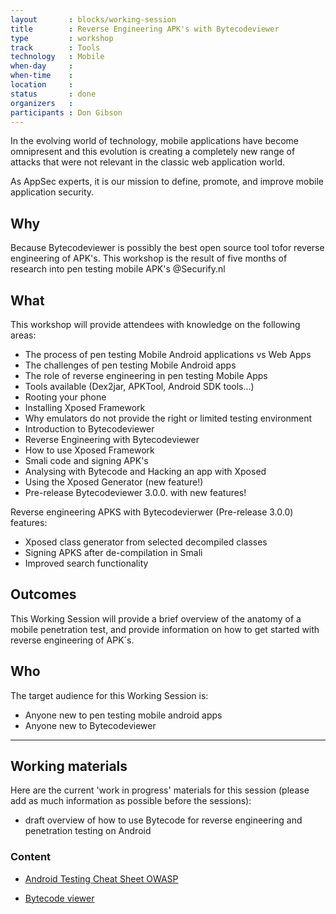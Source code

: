 ```yaml
---
layout       : blocks/working-session
title        : Reverse Engineering APK's with Bytecodeviewer
type         : workshop
track        : Tools
technology   : Mobile
when-day     : 
when-time    :
location     :
status       : done
organizers   : 
participants : Don Gibson
---
```


In the evolving world of technology, mobile applications have become omnipresent and this evolution is creating a completely new range of attacks that were not relevant in the classic web application world.

As AppSec experts, it is our mission to define, promote, and improve mobile application security.

## Why

Because Bytecodeviewer is possibly the best open source tool tofor reverse engineering of APK's. This workshop is the result of five months of research into pen testing mobile APK's @Securify.nl

## What

This workshop will provide attendees with knowledge on the following areas:

- The process of pen testing Mobile Android applications vs Web Apps
- The challenges of pen testing Mobile Android apps 
- The role of reverse engineering in pen testing Mobile Apps
- Tools available (Dex2jar, APKTool, Android SDK tools...)
- Rooting your phone
- Installing Xposed Framework
- Why emulators do not provide the right or limited testing environment
- Introduction to Bytecodeviewer
- Reverse Engineering with Bytecodeviewer
- How to use Xposed Framework 
- Smali code and signing APK's
- Analysing with Bytecode and Hacking an app with Xposed
- Using the Xposed Generator (new feature!)
- Pre-release Bytecodeviewer 3.0.0. with new features!

Reverse engineering APKS with Bytecodevierwer (Pre-release 3.0.0) features:

- Xposed class generator from selected decompiled classes
- Signing APKS after de-compilation in Smali
- Improved search functionality

## Outcomes

This Working Session will provide a brief overview of the anatomy of a mobile penetration test, and provide information on how to get started with reverse engineering of APK´s.

## Who

The target audience for this Working Session is:

- Anyone new to pen testing mobile android apps
- Anyone new to Bytecodeviewer

--- 

## Working materials

Here are the current 'work in progress' materials for this session (please add as much information as possible before the sessions):
- draft overview of how to use Bytecode for reverse engineering and penetration testing on Android

### Content

- [Android Testing Cheat Sheet OWASP](https://www.owasp.org/index.php/Android_Testing_Cheat_Sheet)

- [Bytecode viewer](https://github.com/Konloch/bytecode-viewer)

